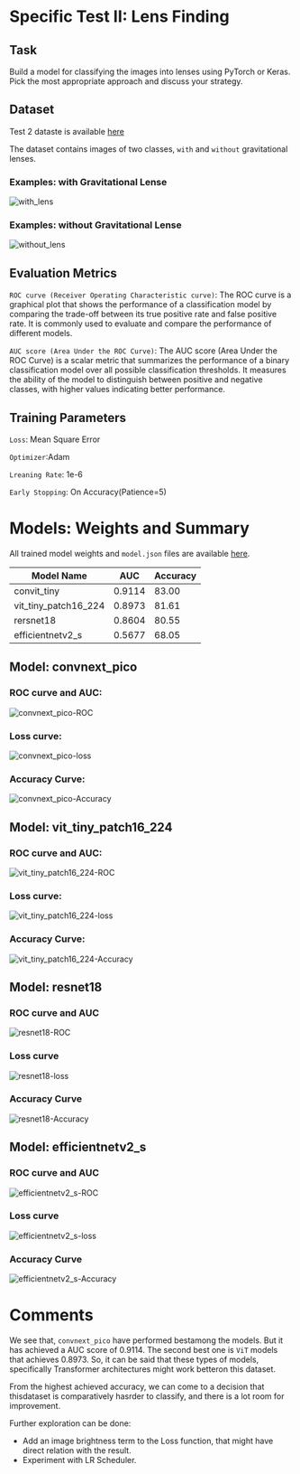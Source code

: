 # Specific Test II: Lens Finding

## Task

Build a model for classifying the images into lenses using PyTorch or Keras. Pick the most appropriate approach and discuss your strategy.


## Dataset 

Test 2 dataste is available [here](https://drive.google.com/file/d/1eXmbZqUfpqhI-MWz2xkpK0dXQ4FttGQf/view?usp=sharing)


The dataset contains images of two classes, `with` and `without` gravitational lenses.

###  Examples: with Gravitational  Lense
![with_lens](assets/Class%20-%20with_lens.png)

###  Examples: without Gravitational  Lense
![without_lens](assets/Class%20-%20without_lens.png)


## Evaluation Metrics

`ROC curve (Receiver Operating Characteristic curve)`: 
The ROC curve is a graphical plot that shows the performance of a classification model by comparing the trade-off between its true positive rate and false positive rate. It is commonly used to evaluate and compare the performance of different models.


`AUC score (Area Under the ROC Curve)`:
The AUC score (Area Under the ROC Curve) is a scalar metric that summarizes the performance of a binary classification model over all possible classification thresholds. It measures the ability of the model to distinguish between positive and negative classes, with higher values indicating better performance.

## Training Parameters

`Loss`: Mean Square Error

`Optimizer`:Adam

`Lreaning Rate`: 1e-6

`Early Stopping`: On Accuracy(Patience=5)


# Models: Weights and Summary

All trained model weights and `model.json` files are available [here](https://drive.google.com/drive/folders/10s6qrFXgs_4UHfN0Grh3XgWXEAGwOjac?usp=sharing).

| Model Name | AUC | Accuracy |
|------------|-----|----------|
| convit_tiny   | 0.9114 | 83.00  |
| vit_tiny_patch16_224    | 0.8973 | 81.61     |
| rersnet18    | 0.8604 | 80.55    |
| efficientnetv2_s | 0.5677| 68.05  |



## Model: convnext_pico

### ROC curve and AUC:
![convnext_pico-ROC](convnext_pico/convnext_pico%20-%20ROC.png)
### Loss curve:
![convnext_pico-loss](convnext_pico/convnext_pico%20-%20loss.png)
### Accuracy Curve:
![convnext_pico-Accuracy](convnext_pico/convnext_pico%20-%20Accuracy.png)


## Model: vit_tiny_patch16_224

### ROC curve and AUC:
![vit_tiny_patch16_224-ROC](vit_tiny_patch16_224/vit_tiny_patch16_224%20-%20ROC.png)
### Loss curve:
![vit_tiny_patch16_224-loss](vit_tiny_patch16_224/vit_tiny_patch16_224%20-%20loss.png)
### Accuracy Curve:
![vit_tiny_patch16_224-Accuracy](vit_tiny_patch16_224/vit_tiny_patch16_224%20-%20Accuracy.png)


## Model: resnet18

### ROC curve and AUC
![resnet18-ROC](resnet18/resnet18%20-%20ROC.png)
### Loss curve
![resnet18-loss](resnet18/resnet18%20-%20loss.png)
### Accuracy Curve
![resnet18-Accuracy](resnet18/resnet18%20-%20Accuracy.png)


## Model: efficientnetv2_s

### ROC curve and AUC
![efficientnetv2_s-ROC](efficientnetv2_s/efficientnetv2_s%20-%20ROC.png)
### Loss curve
![efficientnetv2_s-loss](efficientnetv2_s/efficientnetv2_s%20-%20loss.png)
### Accuracy Curve
![efficientnetv2_s-Accuracy](efficientnetv2_s/efficientnetv2_s%20-%20Accuracy.png)


# Comments

We see that, `convnext_pico` have performed bestamong the models. But it has achieved a AUC  score of 0.9114. The second best one is `ViT` models that achieves 0.8973. So, it can be said that these types of models, specifically Transformer architectures might work betteron this dataset.

From the highest achieved accuracy, we can come to a decision that thisdataset is comparatively hasrder to classify, and there is a lot room for improvement.


Further exploration can be done:
* Add an image brightness term to the Loss function, that might  have direct relation  with the  result.
* Experiment with LR Scheduler.








